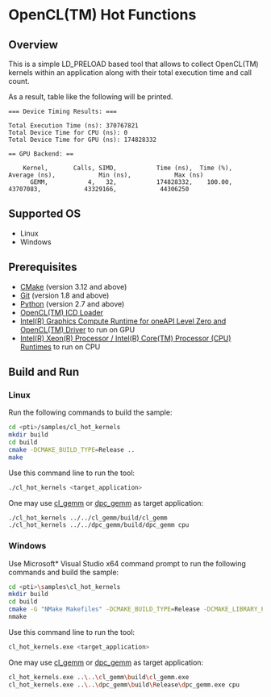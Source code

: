 # OpenCL(TM) Hot Functions
## Overview
This is a simple LD_PRELOAD based tool that allows to collect OpenCL(TM) kernels within an application along with their total execution time and call count.

As a result, table like the following will be printed.
```
=== Device Timing Results: ===

Total Execution Time (ns): 370767821
Total Device Time for CPU (ns): 0
Total Device Time for GPU (ns): 174828332

== GPU Backend: ==

    Kernel,       Calls, SIMD,           Time (ns),  Time (%),        Average (ns),            Min (ns),            Max (ns)
      GEMM,           4,   32,           174828332,    100.00,            43707083,            43329166,            44306250
```
## Supported OS
- Linux
- Windows

## Prerequisites
- [CMake](https://cmake.org/) (version 3.12 and above)
- [Git](https://git-scm.com/) (version 1.8 and above)
- [Python](https://www.python.org/) (version 2.7 and above)
- [OpenCL(TM) ICD Loader](https://github.com/KhronosGroup/OpenCL-ICD-Loader)
- [Intel(R) Graphics Compute Runtime for oneAPI Level Zero and OpenCL(TM) Driver](https://github.com/intel/compute-runtime) to run on GPU
- [Intel(R) Xeon(R) Processor / Intel(R) Core(TM) Processor (CPU) Runtimes](https://software.intel.com/en-us/articles/opencl-drivers#cpu-section) to run on CPU

## Build and Run
### Linux
Run the following commands to build the sample:
```sh
cd <pti>/samples/cl_hot_kernels
mkdir build
cd build
cmake -DCMAKE_BUILD_TYPE=Release ..
make
```
Use this command line to run the tool:
```sh
./cl_hot_kernels <target_application>
```
One may use [cl_gemm](../cl_gemm) or [dpc_gemm](../dpc_gemm) as target application:
```sh
./cl_hot_kernels ../../cl_gemm/build/cl_gemm
./cl_hot_kernels ../../dpc_gemm/build/dpc_gemm cpu
```
### Windows
Use Microsoft* Visual Studio x64 command prompt to run the following commands and build the sample:
```sh
cd <pti>\samples\cl_hot_kernels
mkdir build
cd build
cmake -G "NMake Makefiles" -DCMAKE_BUILD_TYPE=Release -DCMAKE_LIBRARY_PATH=<opencl_icd_lib_path> ..
nmake
```
Use this command line to run the tool:
```sh
cl_hot_kernels.exe <target_application>
```
One may use [cl_gemm](../cl_gemm) or [dpc_gemm](../dpc_gemm) as target application:
```sh
cl_hot_kernels.exe ..\..\cl_gemm\build\cl_gemm.exe
cl_hot_kernels.exe ..\..\dpc_gemm\build\Release\dpc_gemm.exe cpu
```